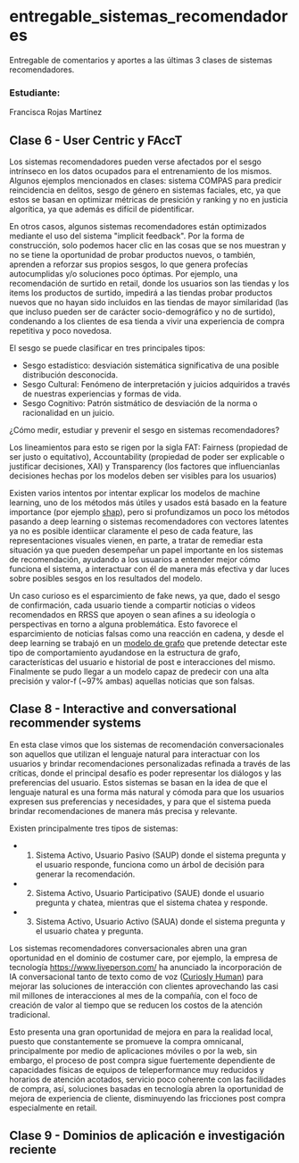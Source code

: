 # entregable_sistemas_recomendadores
Entregable  de comentarios y aportes a las últimas 3 clases de sistemas recomendadores.

### Estudiante:

Francisca Rojas Martínez

## Clase 6 - User Centric y FAccT ##

Los sistemas recomendadores pueden verse afectados por el sesgo intrínseco en los datos ocupados para el entrenamiento de los mismos. Algunos ejemplos mencionados en clases: sistema COMPAS para predicir reincidencia en delitos, sesgo de género en sistemas faciales, etc, ya que estos se basan en optimizar métricas de presición y ranking y no en justicia algorítica, ya que además es difícil de pidentificar.

En otros casos, algunos sistemas recomendadores están optimizados mediante el uso del sistema "implicit feedback". Por la forma de construcción, solo podemos hacer clic en las cosas que se nos muestran y no se tiene la oportunidad de probar productos nuevos, o también, aprenden a reforzar sus propios sesgos, lo que genera profecías autocumplidas y/o soluciones poco óptimas.
Por ejemplo, una recomendación de surtido en retail, donde los usuarios son las tiendas y los items los productos de surtido, impedirá a las tiendas probar productos nuevos que no hayan sido incluidos en las tiendas de mayor similaridad (las que incluso pueden ser de carácter socio-demográfico y no de surtido), condenando a los clientes de esa tienda a vivir una experiencia de compra repetitiva y poco novedosa.

El sesgo se puede clasificar en tres principales tipos:
* Sesgo estadístico: desviación sistemática significativa de una posible distribución desconocida.
* Sesgo Cultural: Fenómeno de interpretación y juicios adquiridos a través de nuestras experiencias y formas de vida.
* Sesgo Cognitivo:  Patrón sistmático de desviación de la norma o racionalidad en un juicio.

¿Cómo medir, estudiar y prevenir el sesgo en sistemas recomendadores?

Los lineamientos para esto se rigen por la sigla FAT: Fairness (propiedad de ser justo o equitativo), Accountability (propiedad de poder ser explicable o justificar decisiones, XAI) y Transparency (los factores que influencianlas decisiones hechas por los modelos deben ser visibles para los usuarios)

Existen varios intentos por intentar explicar los modelos de machine learning, uno de los métodos más útiles y usados está basado en la feature importance (por ejemplo [shap](https://shap.readthedocs.io/en/latest/)), pero si profundizamos un poco los métodos pasando a deep learning o sistemas recomendadores con vectores latentes ya no es posible identiicar claramente el peso de cada feature, las representaciones visuales vienen, en parte, a tratar de remediar esta situación ya que pueden desempeñar un papel importante en los sistemas de recomendación, ayudando a los usuarios a entender mejor cómo funciona el sistema, a interactuar con él de manera más efectiva y dar luces sobre posibles sesgos en los resultados del modelo.

Un caso curioso es el esparcimiento de fake news, ya que, dado el sesgo de confirmación, cada usuario tiende a compartir noticias o videos recomendados en RRSS que apoyen o sean afines a su ideología o perspectivas en torno a alguna problemática. Esto favorece el esparcimiento de noticias falsas como una reacción en cadena, y desde el deep learning se trabajó en un [modelo de grafo](https://paperswithcode.com/paper/user-preference-aware-fake-news-detection) que pretende detectar este tipo de comportamiento ayudandose en la estructura de grafo, características del usuario e historial de post e interacciones del mismo. Finalmente se pudo llegar a un modelo capaz de predecir con una alta precisión y valor-f (~97% ambas) aquellas noticias que son falsas.

## Clase 8 - Interactive and conversational recommender systems ##

En esta clase vimos que los sistemas de recomendación conversacionales son aquellos que utilizan el lenguaje natural para interactuar con los usuarios y brindar recomendaciones personalizadas refinada a través de las críticas, donde el principal desafío es poder representar los diálogos y las preferencias del usuario. Estos sistemas se basan en la idea de que el lenguaje natural es una forma más natural y cómoda para que los usuarios expresen sus preferencias y necesidades, y para que el sistema pueda brindar recomendaciones de manera más precisa y relevante.

Existen principalmente tres tipos de sistemas:
* 1) Sistema Activo, Usuario Pasivo (SAUP) donde el sistema pregunta y el usuario responde, funciona como un árbol de decisión para generar la recomendación.
* 2) Sistema Activo, Usuario Participativo (SAUE) donde el usuario pregunta y chatea, mientras que el sistema chatea y responde.
* 3) Sistema Activo, Usuario Activo (SAUA) donde el sistema pregunta y el usuario chatea y pregunta.

Los sistemas recomendadores conversacionales abren una gran oportunidad en el dominio de costumer care, por ejemplo, la empresa de tecnología https://www.liveperson.com/ ha anunciado la incorporación de IA conversacional tanto de texto como de voz ([Curiosly Human](https://www.liveperson.com/blog/curiously-human-conversational-ai/)) para mejorar las soluciones de interacción con clientes aprovechando las casi mil millones de interacciones al mes de la compañía, con el foco de creación de valor al tiempo que se reducen los costos de la atención tradicional.

Esto presenta una gran oportunidad de mejora en para la realidad local, puesto que constantemente se promueve la compra omnicanal, principalmente por medio de aplicaciones móviles o por la web, sin embargo, el proceso de post compra sigue fuertemente dependiente de capacidades físicas de equipos de teleperformance muy reducidos y horarios de atención acotados, servicio poco coherente con las facilidades de compra, así, soluciones basadas en tecnología abren la oportunidad de mejora de experiencia de cliente, disminuyendo las fricciones post compra especialmente en retail.
## Clase 9 - Dominios de aplicación e investigación reciente ##

